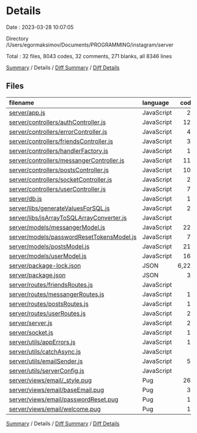 # Details

Date : 2023-03-28 10:07:05

Directory /Users/egormaksimov/Documents/PROGRAMMING/instagram/server

Total : 32 files,  8043 codes, 32 comments, 271 blanks, all 8346 lines

[Summary](results.md) / Details / [Diff Summary](diff.md) / [Diff Details](diff-details.md)

## Files
| filename | language | code | comment | blank | total |
| :--- | :--- | ---: | ---: | ---: | ---: |
| [server/app.js](/server/app.js) | JavaScript | 22 | 0 | 11 | 33 |
| [server/controllers/authController.js](/server/controllers/authController.js) | JavaScript | 129 | 6 | 22 | 157 |
| [server/controllers/errorController.js](/server/controllers/errorController.js) | JavaScript | 48 | 0 | 6 | 54 |
| [server/controllers/friendsController.js](/server/controllers/friendsController.js) | JavaScript | 33 | 2 | 6 | 41 |
| [server/controllers/handlerFactory.js](/server/controllers/handlerFactory.js) | JavaScript | 14 | 0 | 2 | 16 |
| [server/controllers/messangerController.js](/server/controllers/messangerController.js) | JavaScript | 111 | 1 | 20 | 132 |
| [server/controllers/postsController.js](/server/controllers/postsController.js) | JavaScript | 100 | 13 | 23 | 136 |
| [server/controllers/socketController.js](/server/controllers/socketController.js) | JavaScript | 25 | 1 | 7 | 33 |
| [server/controllers/userController.js](/server/controllers/userController.js) | JavaScript | 71 | 1 | 18 | 90 |
| [server/db.js](/server/db.js) | JavaScript | 11 | 0 | 2 | 13 |
| [server/libs/generateValuesForSQL.js](/server/libs/generateValuesForSQL.js) | JavaScript | 27 | 0 | 2 | 29 |
| [server/libs/jsArrayToSQLArrayConverter.js](/server/libs/jsArrayToSQLArrayConverter.js) | JavaScript | 3 | 0 | 0 | 3 |
| [server/models/messangerModel.js](/server/models/messangerModel.js) | JavaScript | 224 | 1 | 20 | 245 |
| [server/models/passwordResetTokensModel.js](/server/models/passwordResetTokensModel.js) | JavaScript | 71 | 0 | 16 | 87 |
| [server/models/postsModel.js](/server/models/postsModel.js) | JavaScript | 217 | 0 | 17 | 234 |
| [server/models/userModel.js](/server/models/userModel.js) | JavaScript | 162 | 0 | 26 | 188 |
| [server/package-lock.json](/server/package-lock.json) | JSON | 6,228 | 0 | 1 | 6,229 |
| [server/package.json](/server/package.json) | JSON | 37 | 0 | 1 | 38 |
| [server/routes/friendsRoutes.js](/server/routes/friendsRoutes.js) | JavaScript | 9 | 0 | 5 | 14 |
| [server/routes/messangerRoutes.js](/server/routes/messangerRoutes.js) | JavaScript | 17 | 0 | 5 | 22 |
| [server/routes/postsRoutes.js](/server/routes/postsRoutes.js) | JavaScript | 19 | 1 | 13 | 33 |
| [server/routes/userRoutes.js](/server/routes/userRoutes.js) | JavaScript | 20 | 0 | 7 | 27 |
| [server/server.js](/server/server.js) | JavaScript | 26 | 1 | 10 | 37 |
| [server/socket.js](/server/socket.js) | JavaScript | 16 | 0 | 7 | 23 |
| [server/utils/appErrors.js](/server/utils/appErrors.js) | JavaScript | 10 | 0 | 3 | 13 |
| [server/utils/catchAsync.js](/server/utils/catchAsync.js) | JavaScript | 5 | 0 | 0 | 5 |
| [server/utils/emailSender.js](/server/utils/emailSender.js) | JavaScript | 52 | 0 | 8 | 60 |
| [server/utils/serverConfig.js](/server/utils/serverConfig.js) | JavaScript | 6 | 0 | 3 | 9 |
| [server/views/email/_style.pug](/server/views/email/_style.pug) | Pug | 264 | 2 | 2 | 268 |
| [server/views/email/baseEmail.pug](/server/views/email/baseEmail.pug) | Pug | 36 | 3 | 5 | 44 |
| [server/views/email/passwordReset.pug](/server/views/email/passwordReset.pug) | Pug | 16 | 0 | 2 | 18 |
| [server/views/email/welcome.pug](/server/views/email/welcome.pug) | Pug | 14 | 0 | 1 | 15 |

[Summary](results.md) / Details / [Diff Summary](diff.md) / [Diff Details](diff-details.md)